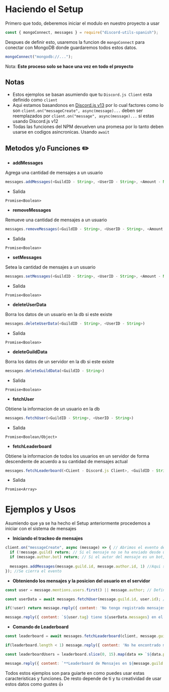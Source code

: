 # Haciendo el Setup
Primero que todo, deberemos iniciar el modulo en nuestro proyecto a usar
```js
const { mongoConnect, messages } = require("discord-utils-spanish");
```
Despues de definir esto, usaremos la funcion de `mongoConnect` para conectar con MongoDB donde guardaremos todos estos datos.
```js
mongoConnect("mongodb://...");
```
Nota: **Este proceso solo se hace una vez en todo el proyecto**

## Notas

- Estos ejemplos se basan asumiendo que tu `Discord.js Client` esta definido como `client`
- Aqui estamos basandonos en <a href="https://www.npmjs.com/package/discord.js">Discord.js v13</a> por lo cual factores como lo son `client.on("messageCreate", async(message)...` deben ser reemplazados por `client.on("message", async(message)...` si estas usando Discord.js v12
- Todas las funciones del NPM devuelven una promesa por lo tanto deben usarse en codigos asincronicas. Usando `await`

## Metodos y/o Funciones ✏️

- **addMessages**

Agrega una cantidad de mensajes a un usuario

```js
messages.addMessages(<GuildID - String>, <UserID - String>, <Amount - Number>)
```
- Salida

```cli
Promise<Boolean>
```


- **removeMessages**

Remueve una cantidad de mensajes a un usuario

```js
messages.removeMessages(<GuildID - String>, <UserID - String>, <Amount - Number>)
```
- Salida

```cli
Promise<Boolean>
```


- **setMessages**

Setea la cantidad de mensajes a un usuario

```js
messages.setMessages(<GuildID - String>, <UserID - String>, <Amount - Number>)
```
- Salida

```cli
Promise<Boolean>
```


- **deleteUserData**

Borra los datos de un usuario en la db si este existe

```js
messages.deleteUserData(<GuildID - String>, <UserID - String>)
```
- Salida

```cli
Promise<Boolean>
```


- **deleteGuildData**

Borra los datos de un servidor en la db si este existe

```js
messages.deleteGuildData(<GuildID - String>)
```
- Salida

```cli
Promise<Boolean>
```

- **fetchUser**

Obtiene la informacion de un usuario en la db

```js
messages.fetchUser(<GuildID - String>, <UserID - String>)
```
- Salida

```cli
Promise<Boolean/Object>
```

- **fetchLeaderboard**

Obtiene la informacion de todos los usuarios en un servidor de forma descendente de acuerdo a su cantidad de mensajes actual

```js
messages.fetchLeaderboard(<CLient - Discord.js Client>, <GuildID - String>)
```
- Salida

```cli
Promise<Array>
```

# Ejemplos y Usos

Asumiendo que ya se ha hecho el Setup anteriormente procedemos a iniciar con el sistema de mensajes

- **Iniciando el trackeo de mensajes**

```js
client.on("messageCreate", async (message) => { // Abrimos el evento de "messageCreate" en este caso
  if (!message.guild) return; // Si el mensaje no se ha enviado desde un servidor, se ignora
  if (message.author.bot) return; // Si el autor del mensaje es un bot, se ignora
    
  messages.addMessages(message.guild.id, message.author.id, 1) //Aqui se agrega 1 mensaje al enviar este
}); //Se cierra el evento
```

- **Obteniendo los mensajes y la posicion del usuario en el servidor**

```js
const user = message.mentions.users.first() || message.author; // Definimos el usuario a buscar los datos

const userData = await messages.fetchUser(message.guild.id, user.id); // Buscamos los datos del usuario en la db

if(!user) return message.reply({ content: 'No tengo registrado mensajes del usuario en el servidor :(' })  // Si no se encuentra informacion sobre el usuario se retorna que no se ha encontrado este

message.reply({ content: `${user.tag} tiene ${userData.messages} en el servidor y se encuentra en la posicion ${userData.position}` }) //Se regresa los mensajes y la posicion del usuario en el servidor
```

- **Comando de Leaderboard**

```js
const leaderboard = await messages.fetchLeaderboard(client, message.guild.id) // Obtenemos informacion de la leaderboard

if(leaderboard.length < 1) message.reply({ content: 'No he encontrado mensajes registrados de ningun miembro en el servidor' }) // Si no ha encontrado informacion en la db retornara que no se ha podido encontrar

const leaderboardUsers = leaderboard.slice(0, 15).map(data => `${data.position}. ${data.user.tag} | Mensajes: \`${data.messages.toLocaleString()}\``).join('\n') // Mapeamos la leaderboard para obtener la informacion de los usuarios

message.reply({ content: `**Leaderboard de Mensajes en ${message.guild.name}**\n\n${leaderboardUsers}` }) //Regresamos la leaderboard con los usuarios con mas mensajes
```

Todos estos ejemplos son para guiarte en como puedes usar estas caracteristicas y funciones. De resto depende de ti y tu creatividad de usar estos datos como gustes 👍
